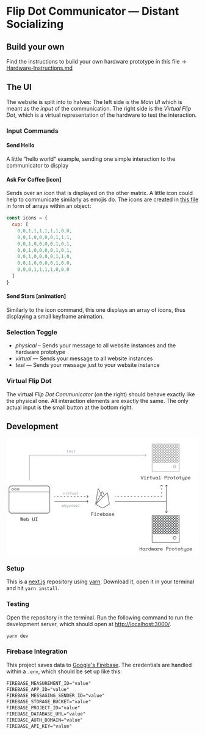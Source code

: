# Flip Dot Communicator — Distant Socializing

## Build your own

Find the instructions to build your own hardware prototype in this file → [Hardware-Instructions.md](Hardware-Instructions.md)

## The UI

The website is split into to halves: The left side is the *Main UI* which is meant as the *input* of the communication. The right side is the *Virtual Flip Dot*, which is a virtual representation of the hardware to test the interaction.

### Input Commands

#### Send Hello

A little "hello world" example, sending one simple interaction to the communicator to display

#### Ask For Coffee [icon]

Sends over an icon that is displayed on the other matrix. A little icon could help to communicate similarly as emojis do. The icons are created in [this file](website/components/VirtualFlipDot/icons.js) in form of arrays within an object:

```js
const icons = {
  cup: [
    0,0,1,1,1,1,1,1,0,0,
    0,0,1,0,0,0,0,1,1,1,
    0,0,1,0,0,0,0,1,0,1,
    0,0,1,0,0,0,0,1,0,1,
    0,0,1,0,0,0,0,1,1,0,
    0,0,1,0,0,0,0,1,0,0,
    0,0,0,1,1,1,1,0,0,0
  ]
}
```


#### Send Stars [animation]

Similarly to the icon command, this one displays an array of icons, thus displaying a small keyframe animation.

### Selection Toggle

- *physical* – Sends your message to all website instances and the hardware prototype
- *virtual* — Sends your message to all website instances
- *test* — Sends your message just to your website instance

### Virtual Flip Dot

The virtual *Flip Dot Communicator* (on the right) should behave exactly like the physical one. All interaction elements are exactly the same. The only actual input is the small button at the bottom right.

## Development

![Architecture](docs/SoftwareArchitecture.svg)

### Setup

This is a [next.js](https://nextjs.org/) repository using [yarn](https://yarnpkg.com/). Download it, open it in your terminal and hit `yarn install`.

### Testing

Open the repository in the terminal. Run the following command to run the development server, which should open at [http://localhost:3000/](http://localhost:3000/).

```sh
yarn dev
```

### Firebase Integration

This project saves data to [Google's Firebase](https://firebase.google.com/). The credentials are handled within a `.env`, which should be set up like this:

```env
FIREBASE_MEASUREMENT_ID="value"
FIREBASE_APP_ID="value"
FIREBASE_MESSAGING_SENDER_ID="value"
FIREBASE_STORAGE_BUCKET="value"
FIREBASE_PROJECT_ID="value"
FIREBASE_DATABASE_URL="value"
FIREBASE_AUTH_DOMAIN="value"
FIREBASE_API_KEY="value"
````
